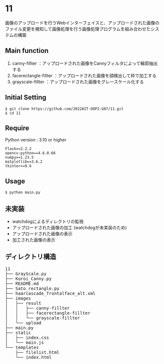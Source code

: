 # 11

画像のアップロードを行うWebインターフェイスと、アップロードされた画像のファイル変更を検知して画像処理を行う画像処理プログラムを組み合わせたシステムの構築

## Main function
1. canny-fillter
    ：アップロードされた画像をCannyフィルタによって輪郭抽出する
2. facerectangle-fillter
    ：アップロードされた画像を顔検出して枠で加工する
3. grayscale-fillter
   ：アップロードされた画像をグレースケール化する

## Initial Setting

```
$ git clone https://github.com/2022AIT-OOP2-G07/11.git
$ cd 11
```

<!-- (.env) $ pip install -r requirements.txt これいるかな？？ -->

## Require
Python version : 3.10 or higher
```Text
Flask==2.2.2
opencv-python==4.6.0.66
numpy==1.23.5
matplotlib==3.6.2
tkinter==8.6
```

## Usage
```
$ python main.py
```

## 未実装
* watchdogによるディレクトリの監視
* アップロードされた画像の加工
    (watchdogが未実装のため)
* アップロードされた画像の表示
* 加工された画像の表示


## ディレクトリ構造
<pre>
11
├── GrayScale.py
├── Kuroi_Canny.py
├── README.md
├── Sato_rectangle.py
├── haarcascade_frontalface_alt.xml
├── images
│   ├── result
│   │   ├── canny-fillter
│   │   ├── facerectangle-fillter
│   │   └── grayscale-fillter
│   └── upload
├── main.py
├── static
│   ├── index.css
│   └── main.js
└── templates
    ├── filelist.html
    └── index.html
</pre>

